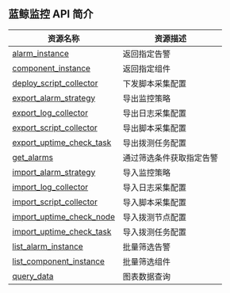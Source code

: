 ## 蓝鲸监控 API 简介

|资源名称	|资源描述|
|---        |---   |
|[alarm_instance](5.1/API文档/MONITOR/alarm_instance.md)| 返回指定告警|
|[component_instance](5.1/API文档/MONITOR/component_instance.md)| 返回指定组件|
|[deploy_script_collector](5.1/API文档/MONITOR/deploy_script_collector.md)| 下发脚本采集配置|
|[export_alarm_strategy](5.1/API文档/MONITOR/export_alarm_strategy.md)| 导出监控策略|
|[export_log_collector](5.1/API文档/MONITOR/export_log_collector.md)| 导出日志采集配置|
|[export_script_collector](5.1/API文档/MONITOR/export_script_collector.md)| 导出脚本采集配置|
|[export_uptime_check_task](5.1/API文档/MONITOR/export_uptime_check_task.md)| 导出拨测任务配置|
|[get_alarms](5.1/API文档/MONITOR/get_alarms.md)| 通过筛选条件获取指定告警|
|[import_alarm_strategy](5.1/API文档/MONITOR/import_alarm_strategy.md)| 导入监控策略|
|[import_log_collector](5.1/API文档/MONITOR/import_log_collector.md)| 导入日志采集配置|
|[import_script_collector](5.1/API文档/MONITOR/import_script_collector.md)| 导入脚本采集配置|
|[import_uptime_check_node](5.1/API文档/MONITOR/import_uptime_check_node.md)| 导入拨测节点配置|
|[import_uptime_check_task](5.1/API文档/MONITOR/import_uptime_check_task.md)| 导入拨测任务配置|
|[list_alarm_instance](5.1/API文档/MONITOR/list_alarm_instance.md)| 批量筛选告警|
|[list_component_instance](5.1/API文档/MONITOR/list_component_instance.md)| 批量筛选组件|
|[query_data](5.1/API文档/MONITOR/query_data.md)| 图表数据查询|
